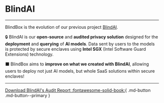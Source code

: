 # BlindAI
_________________________________________

BlindBox is the evolution of our previous project [BlindAI](https://blindai.mithrilsecurity.io/en/latest/).

🔒 BlindAI is our **open-source** and **audited privacy solution** designed for the **deployment** and **querying** of **AI models**. Data sent by users to the models is protected by secure enclaves using **Intel SGX** (Intel Software Guard Extensions) technology. 

⬛ BlindBox aims to **improve on what we created with BlindAI**, allowing users to deploy not just AI models, but whole SaaS solutions within secure enclaves!
______________________________________

[Download BlindAI's Audit Report :fontawesome-solid-book:](https://github.com/mithril-security/blindai/raw/50c7ace53006a304e6ba908749da1e1df4e3868f/docs/assets/23-03-1142-LIV_v1.1.pdf?ref=blog.mithrilsecurity.io){ .md-button .md-button--primary }
